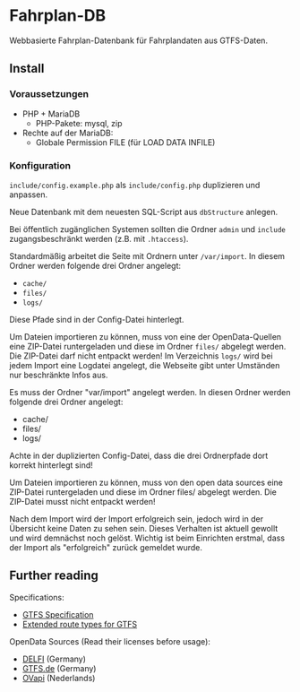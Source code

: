 # Fahrplan-DB

Webbasierte Fahrplan-Datenbank für Fahrplandaten aus GTFS-Daten.

## Install

### Voraussetzungen
* PHP + MariaDB
	* PHP-Pakete: mysql, zip
* Rechte auf der MariaDB:
	* Globale Permission FILE (für LOAD DATA INFILE)

### Konfiguration
`include/config.example.php` als `include/config.php` duplizieren und anpassen.

Neue Datenbank mit dem neuesten SQL-Script aus `dbStructure` anlegen.

Bei öffentlich zugänglichen Systemen sollten die Ordner `admin` und `include` zugangsbeschränkt werden (z.B. mit `.htaccess`).

Standardmäßig arbeitet die Seite mit Ordnern unter `/var/import`. In diesem Ordner werden folgende drei Ordner angelegt:
- `cache/`
- `files/`
- `logs/`

Diese Pfade sind in der Config-Datei hinterlegt.

Um Dateien importieren zu können, muss von eine der OpenData-Quellen eine ZIP-Datei runtergeladen und diese im Ordner `files/` abgelegt werden. Die ZIP-Datei darf nicht entpackt werden! Im Verzeichnis `logs/` wird bei jedem Import eine Logdatei angelegt, die Webseite gibt unter Umständen nur beschränkte Infos aus.

Es muss der Ordner "var/import" angelegt werden. In diesen Ordner werden folgende drei Ordner angelegt:
- cache/
- files/
- logs/

Achte in der duplizierten Config-Datei, dass die drei Ordnerpfade dort korrekt hinterlegt sind!

Um Dateien importieren zu können, muss von den open data sources eine ZIP-Datei runtergeladen und diese im Ordner files/ abgelegt werden. Die ZIP-Datei musst nicht entpackt werden!

Nach dem Import wird der Import erfolgreich sein, jedoch wird in der Übersicht keine Daten zu sehen sein. Dieses Verhalten ist aktuell gewollt und wird demnächst noch gelöst. Wichtig ist beim Einrichten erstmal, dass der Import als "erfolgreich" zurück gemeldet wurde.

## Further reading

Specifications:
* [GTFS Specification](https://gtfs.org/reference/static/)
* [Extended route types for GTFS](https://developers.google.com/transit/gtfs/reference/extended-route-types)

OpenData Sources (Read their licenses before usage):
* [DELFI](https://www.opendata-oepnv.de/ht/de/organisation/delfi/startseite) (Germany)
* [GTFS.de](https://gtfs.de/) (Germany)
* [OVapi](https://gtfs.ovapi.nl/nl/) (Nederlands)
